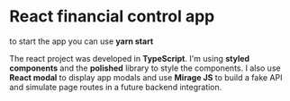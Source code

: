 # React financial control app

to start the app you can use **yarn start**

The react project was developed in **TypeScript**. I'm using **styled components** and the **polished** library to style the components. I also use **React modal** to display app modals and use **Mirage JS** to build a fake API and simulate page routes in a future backend integration.

